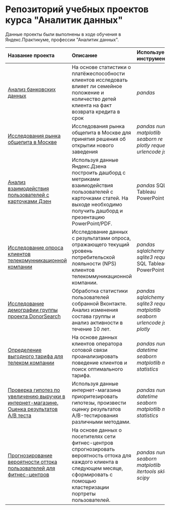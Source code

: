 # Репозиторий учебных проектов курса "Аналитик данных"


Данные проекты были выполнены в ходе обучения в Яндекс.Практикуме, профессии "Аналитик данных".

| Название проекта | Описание | Используемые инструменты | 
| :---------------------- | :---------------------- | :---------------------- |
| [Анализ банковских данных](Project-02-Bank-Credit-Score) | На основе статистики о платёжеспособности клиентов исследовать влияет ли семейное положение и количество детей клиента на факт возврата кредита в срок| *pandas* |
| [Исследования рынка общепита в Москве](Project-06-Restaraunt-Geocoder) | Исследования рынка общепита в Москве для принятия решения об открытии нового заведения| *pandas* *numpy* *matplotlib* *seaborn* *re* *plotly* *requests* *urlencode* *json* |
| [Анализ взаимодействия пользователей с карточками Дзен](Project-07-Yandex-Zen) | Используя данные Яндекс.Дзена построить дашборд с метриками взаимодействия пользователей с карточками статей. На выходе необходимо получить дашборд и презентацию PowerPoint/PDF.|*pandas* SQL Tableau PowerPoint|
| [Исследование опроса клиентов телекомунникационной компании](Project-08-Telecom-Dashboard) | Исследование данных с результатами опроса, отражающего текущий уровень потребительской лояльности (NPS) клиентов телекоммуникационной компании.| *pandas* *sqlalchemy* *sqlite3* *requests* SQL Tableau PowerPoint|
| [Исследование демографии группы проекта DonorSearch](Project-11-Donorsearch) | Обработка статистики пользователей собранной Вконтакте. Анализ изменения состава группы и анализ активности в течение 10 лет.| *pandas* *sqlalchemy* *sqlite3* *requests* *matplotlib* *seaborn* *urlencode* *json* *plotly*|
| [Определение выгодного тарифа для телеком компании](Project-12-Telecom-Statistics) | На основе данных клиентов оператора сотовой связи проанализировать поведение клиентов и поиск оптимального тарифа.| *pandas* *numpy* *datetime* *seaborn* *matplotlib* *math* *statistics*|
| [Проверка гипотез по увеличению выручки в интернет-магазине. Оценка результатов A/B теста](Project-13-Internet-AB-Test) | Используя данные интернет-магазина приоритезировать гипотезы, произвести оценку результатов A/B-тестирования различными методами.| *pandas* *numpy* *datetime* *seaborn* *matplotlib* *math* *statistics*|
| [Прогнозирование вероятности оттока пользователей для фитнес-центров](Project-14-Sport-ML) | На основе данных о посетителях сети фитнес-центров спрогнозировать вероятность оттока для каждого клиента в следующем месяце, сформировать с помощью кластеризации портреты пользователей.| *pandas* *numpy* *seaborn* *matplotlib* *itertools* *sklearn* *scipy* |











 
